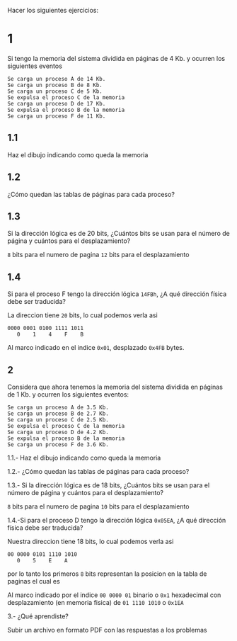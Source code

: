 Hacer los siguientes ejercicios:

# 1
Si tengo la memoria del sistema dividida en páginas de 4 Kb. y ocurren los siguientes eventos

    Se carga un proceso A de 14 Kb.
    Se carga un proceso B de 8 Kb.
    Se carga un proceso C de 5 Kb.
    Se expulsa el proceso C de la memoria
    Se carga un proceso D de 17 Kb.
    Se expulsa el proceso B de la memoria
    Se carga un proceso F de 11 Kb.

## 1.1

Haz el dibujo indicando como queda la memoria

## 1.2

¿Cómo quedan las tablas de páginas para cada proceso?

## 1.3

Si la dirección lógica es de 20 bits, ¿Cuántos bits se usan para el número de página y cuántos para el desplazamiento?


`8` bits para el numero de pagina
`12` bits para el desplazamiento

## 1.4

Si para el proceso F tengo la dirección lógica `14FBh`, ¿A qué dirección física debe ser traducida?

La direccion tiene `20` bits, lo cual podemos verla asi

```
0000 0001 0100 1111 1011
   0    1    4    F    B
```

Al marco indicado en el indice `0x01`, desplazado `0x4FB` bytes.

## 2

Considera que ahora tenemos la memoria del sistema dividida en páginas de 1 Kb. y ocurren los siguientes eventos:

    Se carga un proceso A de 3.5 Kb.
    Se carga un proceso B de 2.7 Kb.
    Se carga un proceso C de 2.5 Kb.
    Se expulsa el proceso C de la memoria
    Se carga un proceso D de 4.2 Kb.
    Se expulsa el proceso B de la memoria
    Se carga un proceso F de 3.6 Kb.

1.1.- Haz el dibujo indicando como queda la memoria

1.2.- ¿Cómo quedan las tablas de páginas para cada proceso?

1.3.- Si la dirección lógica es de 18 bits, ¿Cuántos bits se usan para el número de página y cuántos para el desplazamiento?

`8` bits para el numero de pagina
`10` bits para el desplazamiento

1.4.-Si para el proceso D tengo la dirección lógica `0x05EA`, ¿A qué dirección física debe ser traducida?

Nuestra direccion tiene 18 bits, lo cual podemos verla asi

```
00 0000 0101 1110 1010
   0    5    E    A
```

por lo tanto los primeros `8` bits representan la posicion en la tabla de paginas el cual es

Al marco indicado por el indice `00 0000 01` binario o `0x1` hexadecimal con desplazamiento (en memoria fisica) de `01 1110 1010`
o `0x1EA`

3.- ¿Qué aprendiste?

Subir un archivo en formato PDF con las respuestas a los problemas
